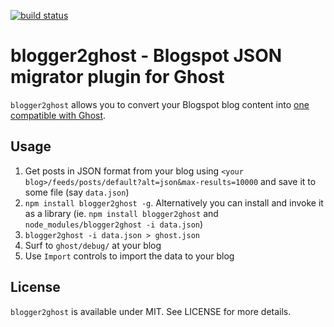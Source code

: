 [![build status](https://secure.travis-ci.org/bebraw/blogger2ghost.png)](http://travis-ci.org/bebraw/blogger2ghost)
# blogger2ghost - Blogspot JSON migrator plugin for Ghost

`blogger2ghost` allows you to convert your Blogspot blog content into [one compatible with Ghost](https://github.com/tryghost/Ghost/wiki/import-format).

## Usage

1. Get posts in JSON format from your blog using `<your blog>/feeds/posts/default?alt=json&max-results=10000` and save it to some file (say `data.json`)
2. `npm install blogger2ghost -g`. Alternatively you can install and invoke it as a library (ie. `npm install blogger2ghost` and `node_modules/blogger2ghost -i data.json`)
2. `blogger2ghost -i data.json > ghost.json`
3. Surf to `ghost/debug/` at your blog
4. Use `Import` controls to import the data to your blog

## License

`blogger2ghost` is available under MIT. See LICENSE for more details.

